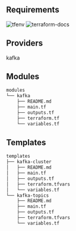 ## Requirements

![tfenv](https://github.com/tfutils/tfenv/tree/master)
![terraform-docs](https://github.com/terraform-docs/terraform-docs)

## Providers

kafka

## Modules

```bash
modules
└── kafka
    ├── README.md
    ├── main.tf
    ├── outputs.tf
    ├── terraform.tf
    └── variables.tf
```
## Templates

```bash
templates
├── kafka-cluster
│   ├── README.md
│   ├── main.tf
│   ├── outputs.tf
│   ├── terraform.tfvars
│   └── variables.tf
└── kafka-topics
    ├── README.md
    ├── main.tf
    ├── outputs.tf
    ├── terraform.tfvars
    └── variables.tf
```
